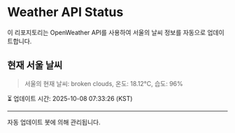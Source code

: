 
# Weather API Status

이 리포지토리는 OpenWeather API를 사용하여 서울의 날씨 정보를 자동으로 업데이트합니다.

## 현재 서울 날씨
> 서울의 현재 날씨: broken clouds, 온도: 18.12°C, 습도: 96%

⏳ 업데이트 시간: 2025-10-08 07:33:26 (KST)

---
자동 업데이트 봇에 의해 관리됩니다.
